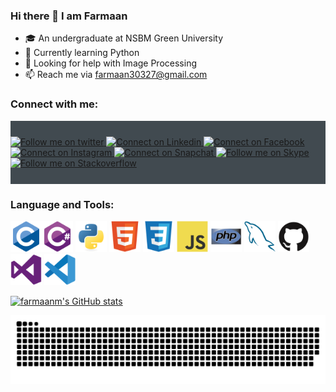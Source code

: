 ### Hi there 👋 I am Farmaan

- 🎓 An undergraduate at NSBM Green University
- 🌱 Currently learning Python
- 🤔 Looking for help with Image Processing
- 📫 Reach me via farmaan30327@gmail.com

### Connect with me:

<div style="background:#414a50; padding: 25px 0;">
    <a href="https://twitter.com/moh_Farmaan">
        <img src="https://raw.githubusercontent.com/gauravghongde/social-icons/ff45bd4d471b133547591ce6221e765bd137a2d5/SVG/Color/Twitter.svg" height="50px" width="50px" alt="Follow me on twitter">
    </a>
    <a href="https://www.linkedin.com/in/farmaan-mohamed/">
        <img src="https://raw.githubusercontent.com/gauravghongde/social-icons/ff45bd4d471b133547591ce6221e765bd137a2d5/SVG/Color/LinkedIN.svg" height="50px" width="50px" alt="Connect on Linkedin">
    </a>
	<a href="https://www.facebook.com/farmaan.mohamed.9">
        <img src="https://user-images.githubusercontent.com/77222043/138105674-56f73cbd-e43a-41e6-87d3-47f762597fab.png" height="50px" width="50px" alt="Connect on Facebook">
	<a href="https://www.instagram.com/farmaan_.m/">
        <img src="https://raw.githubusercontent.com/gauravghongde/social-icons/ff45bd4d471b133547591ce6221e765bd137a2d5/SVG/Color/Instagram.svg" height="50px" width="50px" alt="Connect on Instagram">
    </a>
		<a href="https://accounts.snapchat.com/accounts/snapcodes?type=svg">
        <img src="https://raw.githubusercontent.com/gauravghongde/social-icons/ff45bd4d471b133547591ce6221e765bd137a2d5/SVG/Color/Snapchat.svg" height="50px" width="50px" alt="Connect on Snapchat">
    </a>
		<a href="">
        <img src="https://raw.githubusercontent.com/gauravghongde/social-icons/ff45bd4d471b133547591ce6221e765bd137a2d5/SVG/Color/Skype.svg" height="50px" width="50px" alt="Follow me on Skype">
    </a>
		<a href="https://stackoverflow.com/users/17202496/farmaan-m?tab=profile">
        <img src="https://raw.githubusercontent.com/gauravghongde/social-icons/ff45bd4d471b133547591ce6221e765bd137a2d5/SVG/Color/Stackoverflow.svg" height="50px" width="50px" alt="Follow me on Stackoverflow">
    </a>
</div>

### Language and Tools:
	
<img  src="https://raw.githubusercontent.com/devicons/devicon/2ae2a900d2f041da66e950e4d48052658d850630/icons/c/c-original.svg" height="50px" width="50px"><img  src="https://raw.githubusercontent.com/devicons/devicon/2ae2a900d2f041da66e950e4d48052658d850630/icons/csharp/csharp-original.svg" height="50px" width="50px">
<img  src="https://raw.githubusercontent.com/devicons/devicon/2ae2a900d2f041da66e950e4d48052658d850630/icons/python/python-original.svg" height="50px" width="50px" >
<img  src="https://raw.githubusercontent.com/devicons/devicon/2ae2a900d2f041da66e950e4d48052658d850630/icons/html5/html5-original.svg" height="50px" width="50px" >
<img  src="https://raw.githubusercontent.com/devicons/devicon/2ae2a900d2f041da66e950e4d48052658d850630/icons/css3/css3-original.svg" height="50px" width="50px">
<img  src="https://raw.githubusercontent.com/devicons/devicon/2ae2a900d2f041da66e950e4d48052658d850630/icons/javascript/javascript-original.svg" height="50px" width="50px">
<img  src="https://raw.githubusercontent.com/devicons/devicon/2ae2a900d2f041da66e950e4d48052658d850630/icons/php/php-original.svg" height="50px" width="50px">
<img  src="https://raw.githubusercontent.com/devicons/devicon/2ae2a900d2f041da66e950e4d48052658d850630/icons/mysql/mysql-original.svg" height="50px" width="50px">
<img  src="https://raw.githubusercontent.com/devicons/devicon/2ae2a900d2f041da66e950e4d48052658d850630/icons/github/github-original.svg" height="50px" width="50px">
<img  src="https://raw.githubusercontent.com/devicons/devicon/2ae2a900d2f041da66e950e4d48052658d850630/icons/visualstudio/visualstudio-plain.svg" height="50px" width="50px">
<img  src="https://raw.githubusercontent.com/devicons/devicon/2ae2a900d2f041da66e950e4d48052658d850630/icons/vscode/vscode-original.svg" height="50px" width="50px">
	
[![farmaanm's GitHub stats](https://github-readme-stats.vercel.app/api?username=farmaanm)](https://github.com/farmaanm/github-readme-stats)
	
<p align="center">
  <img  src="https://raw.githubusercontent.com/Elanza-48/Elanza-48/main/resources/img/github-contribution-grid-snake.svg">
</p>

